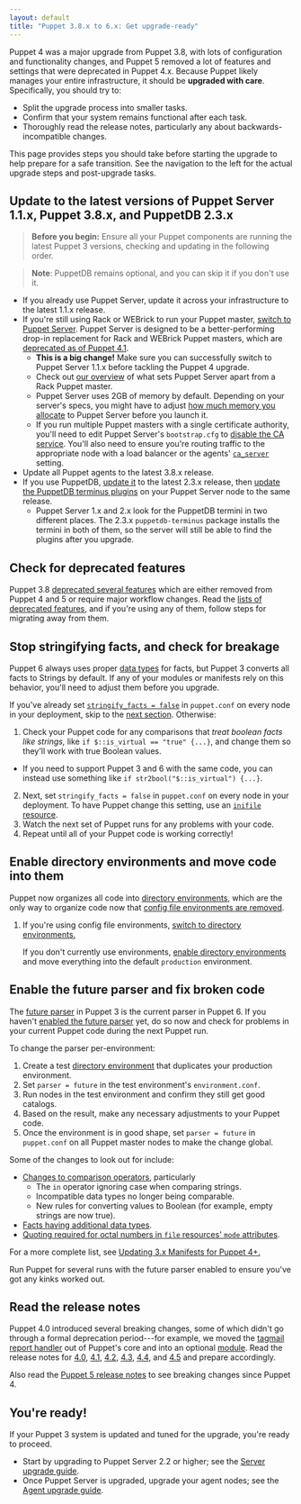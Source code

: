 ```yaml
---
layout: default
title: "Puppet 3.8.x to 6.x: Get upgrade-ready"
---
```


Puppet 4 was a major upgrade from Puppet 3.8, with lots of configuration and functionality changes, and Puppet 5 removed a lot of features and settings that were deprecated in Puppet 4.x. Because Puppet likely manages your entire infrastructure, it should be **upgraded with care**. Specifically, you should try to:

-   Split the upgrade process into smaller tasks.
-   Confirm that your system remains functional after each task.
-   Thoroughly read the release notes, particularly any about backwards-incompatible changes.

This page provides steps you should take before starting the upgrade to help prepare for a safe transition. See the navigation to the left for the actual upgrade steps and post-upgrade tasks.

## Update to the latest versions of Puppet Server 1.1.x, Puppet 3.8.x, and PuppetDB 2.3.x

> **Before you begin:** Ensure all your Puppet components are running the latest Puppet 3 versions, checking and updating in the following order.

> **Note**: PuppetDB remains optional, and you can skip it if you don't use it.

-   If you already use Puppet Server, update it across your infrastructure to the latest 1.1.x release.
-   If you're still using Rack or WEBrick to run your Puppet master, [switch to Puppet Server](/puppetserver/1.1/install_from_packages.html). Puppet Server is designed to be a better-performing drop-in replacement for Rack and WEBrick Puppet masters, which are [deprecated as of Puppet 4.1](/puppet/4.1/release_notes.html#deprecated-rack-and-webrick-web-servers-for-puppet-master).
    -   **This is a big change!** Make sure you can successfully switch to Puppet Server 1.1.x before tackling the Puppet 4 upgrade.
    -   Check out [our overview](/puppetserver/1.1/puppetserver_vs_passenger.html) of what sets Puppet Server apart from a Rack Puppet master.
    -   Puppet Server uses 2GB of memory by default. Depending on your server's specs, you might have to adjust [how much memory you allocate](/puppetserver/1.1/install_from_packages.html#memory-allocation) to Puppet Server before you launch it.
    -   If you run multiple Puppet masters with a single certificate authority, you'll need to edit Puppet Server's `bootstrap.cfg` to [disable the CA service](/puppetserver/1.1/external_ca_configuration.html#disabling-the-internal-puppet-ca-service). You'll also need to ensure you're routing traffic to the appropriate node with a load balancer or the agents' [`ca_server`](./configuration.html#caserver) setting.
- Update all Puppet agents to the latest 3.8.x release.
- If you use PuppetDB, [update it](/puppetdb/2.3/upgrade.html) to the latest 2.3.x release, then [update the PuppetDB terminus plugins](/puppetdb/2.3/upgrade.html#upgrading-the-terminus-plugins) on your Puppet Server node to the same release.
    -   Puppet Server 1.x and 2.x look for the PuppetDB termini in two different places. The 2.3.x `puppetdb-terminus` package installs the termini in both of them, so the server will still be able to find the plugins after you upgrade.

## Check for deprecated features

[deprecations]: /puppet/3.8/deprecated_summary.html

Puppet 3.8 [deprecated several features][deprecations] which are either removed from Puppet 4 and 5 or require major workflow changes. Read the [lists of deprecated features][deprecations], and if you're using any of them, follow steps for migrating away from them.

## Stop stringifying facts, and check for breakage

Puppet 6 always uses proper [data types](./lang_data.html) for facts, but Puppet 3 converts all facts to Strings by default. If any of your modules or manifests rely on this behavior, you'll need to adjust them before you upgrade.

If you've already set [`stringify_facts = false`](/puppet/3.8/deprecated_settings.html#stringifyfacts--true) in `puppet.conf` on every node in your deployment, skip to the [next section](#enable-directory-environments-and-move-code-into-them). Otherwise:

1.  Check your Puppet code for any comparisons that _treat boolean facts like strings,_ like `if $::is_virtual == "true" {...}`, and change them so they'll work with true Boolean values.
  - If you need to support Puppet 3 and 6 with the same code, you can instead use something like `if str2bool("$::is_virtual") {...}`.
2.  Next, set `stringify_facts = false` in `puppet.conf` on every node in your deployment. To have Puppet change this setting, use an [`inifile` resource](https://forge.puppetlabs.com/puppetlabs/inifile).
3.  Watch the next set of Puppet runs for any problems with your code.
4.  Repeat until all of your Puppet code is working correctly!

## Enable directory environments and move code into them

Puppet now organizes all code into [directory environments](./environments.html), which are the only way to organize code now that [config file environments are removed](/puppet/3.8/environments_classic.html#config-file-environments-are-deprecated).

[envs_config]: /puppet/3.8/environments_configuring.html

1.  If you're using config file environments, [switch to directory environments.][envs_config]

    If you don't currently use environments, [enable directory environments][envs_config] and move everything into the default `production` environment.

## Enable the future parser and fix broken code

The [future parser](/puppet/3.8/experiments_future.html) in Puppet 3 is the current parser in Puppet 6. If you haven't [enabled the future parser](/puppet/3.8/experiments_future.html#enabling-the-future-parser) yet, do so now and check for problems in your current Puppet code during the next Puppet run.

To change the parser per-environment:

1.  Create a test [directory environment](./environments.html) that duplicates your production environment.
2.  Set `parser = future` in the test environment's `environment.conf`.
3.  Run nodes in the test environment and confirm they still get good catalogs.
4.  Based on the result, make any necessary adjustments to your Puppet code.
5.  Once the environment is in good shape, set `parser = future` in `puppet.conf` on all Puppet master nodes to make the change global.

Some of the changes to look out for include:

-   [Changes to comparison operators](/puppet/3.8/experiments_future.html#check-your-comparisons), particularly
    -   The `in` operator ignoring case when comparing strings.
    -   Incompatible data types no longer being comparable.
    -   New rules for converting values to Boolean (for example, empty strings are now true).
-   [Facts having additional data types](/puppet/3.8/experiments_future.html#check-your-comparisons).
-   [Quoting required for octal numbers in `file` resources' `mode` attributes](/puppet/3.8/experiments_future.html#quote-any-octal-numbers-in-file-modes).

For a more complete list, see [Updating 3.x Manifests for Puppet 4+.](./lang_updating_manifests.html)

Run Puppet for several runs with the future parser enabled to ensure you've got any kinks worked out.

## Read the release notes

Puppet 4.0 introduced several breaking changes, some of which didn't go through a formal deprecation period---for example, we moved the [tagmail report handler](/puppet/3.8/lang_tags.html#sending-tagmail-reports) out of Puppet's core and into an optional [module](https://forge.puppetlabs.com/puppetlabs/tagmail). Read the release notes for [4.0](/puppet/4.0/release_notes.html), [4.1](/puppet/4.1/release_notes.html), [4.2](/puppet/4.2/release_notes.html), [4.3](/puppet/4.3/release_notes.html), [4.4](/puppet/4.4/release_notes.html), and [4.5](./release_notes.html) and prepare accordingly.

Also read the [Puppet 5 release notes](./release_notes.html) to see breaking changes since Puppet 4.

## You're ready!

If your Puppet 3 system is updated and tuned for the upgrade, you're ready to proceed.

-   Start by upgrading to Puppet Server 2.2 or higher; see the [Server upgrade guide](./upgrade_major_server.html).
-   Once Puppet Server is upgraded, upgrade your agent nodes; see the [Agent upgrade guide](./upgrade_major_agent.html).
